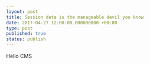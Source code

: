 ```yaml
---
layout: post
title: Session data is the manageable devil you know
date: 2017-04-27 12:00:00.000000000 +00:00
type: post
published: true
status: publish
---
```


Hello CMS